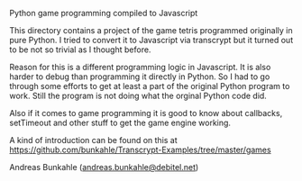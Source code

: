 Python game programming compiled to Javascript

This directory contains a project of the game tetris programmed originally in pure Python. I tried to convert it to 
Javascript via transcrypt but it turned out to be not so trivial as I thought before.

Reason for this is a different programming logic in Javascript. It is also harder to debug than programming it directly in Python. 
So I had to go through some efforts to get at least a part of the original Python program to work. Still the program is not doing 
what the orginal Python code did.

Also if it comes to game programming it is good to know about callbacks, setTimeout and other stuff to get the game engine working.

A kind of introduction can be found on this at
https://github.com/bunkahle/Transcrypt-Examples/tree/master/games

Andreas Bunkahle (andreas.bunkahle@debitel.net)
